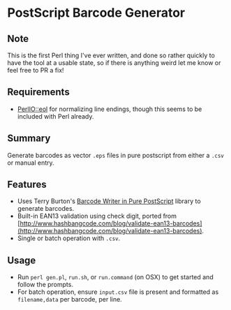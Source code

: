 # PostScript Barcode Generator

## Note

This is the first Perl thing I've ever written, and done so rather quickly to have the tool at a usable state, so if there is anything weird let me know or feel free to PR a fix!

## Requirements

* [PerlIO::eol](http://search.cpan.org/~audreyt/PerlIO-eol-0.14/eol.pm) for normalizing line endings, though this seems to be included with Perl already.

## Summary

Generate barcodes as vector `.eps` files in pure postscript from either a `.csv` or manual entry.

## Features

* Uses Terry Burton's [Barcode Writer in Pure PostScript](https://github.com/bwipp/postscriptbarcode) library to generate barcodes.
* Built-in EAN13 validation using check digit, ported from [http://www.hashbangcode.com/blog/validate-ean13-barcodes](http://www.hashbangcode.com/blog/validate-ean13-barcodes).
* Single or batch operation with `.csv`.

## Usage

* Run `perl gen.pl`, `run.sh`, or `run.command` (on OSX) to get started and follow the prompts.
* For batch operation, ensure `input.csv` file is present and formatted as `filename,data` per barcode, per line.
